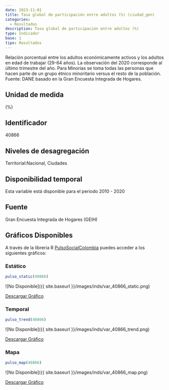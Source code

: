 ```yaml
---
date: 2023-11-01
title: Tasa global de participación entre adultos (%) (ciudad_gen)
categories:
  - Resultados
description: Tasa global de participación entre adultos (%)
type: Indicador
base: 1
tipo: Resultados
--- 
```


Relación porcentual entre los adultos económicamente activos y los adultos en edad de trabajar (29-64 años). La observación del 2020 corresponde al último trimestre del año. Para Minorias se toma todas las personas que hacen parte de un grupo étnico minoritario versus el resto de la población.
Fuente: DANE basado en la Gran Encuesta Integrada de Hogares.

## Unidad de medida
(%)

## Identificador
40866

## Niveles de desagregación
Territorial:Nacional, Ciudades

## Disponibilidad temporal
Esta variable está disponible para el periodo 2010 - 2020

## Fuente
Gran Encuesta Integrada de Hogares (GEIH)

## Gráficos Disponibles

A través de la libreria R [PulsoSocialColombia](https://github.com/pulsosocialcolombia/PulsoSocialColombia) puedes acceder a los siguientes gráficos:

### Estático

``` R
pulso_static(40866)
```

![No Disponible]({{ site.baseurl }}/images/inds/var_40866_static.png)

<a href='{{ site.baseurl }}/images/inds/var_40866_static.png'>Descargar Gráfico</a>

### Temporal

``` R
pulso_trend(40866)
```

![No Disponible]({{ site.baseurl }}/images/inds/var_40866_trend.png)

<a href='{{ site.baseurl }}/images/inds/var_40866_trend.png'>Descargar Gráfico</a>

### Mapa

``` R
pulso_map(40866)
```

![No Disponible]({{ site.baseurl }}/images/inds/var_40866_map.png)

<a href='{{ site.baseurl }}/images/inds/var_40866_map.png'>Descargar Gráfico</a>